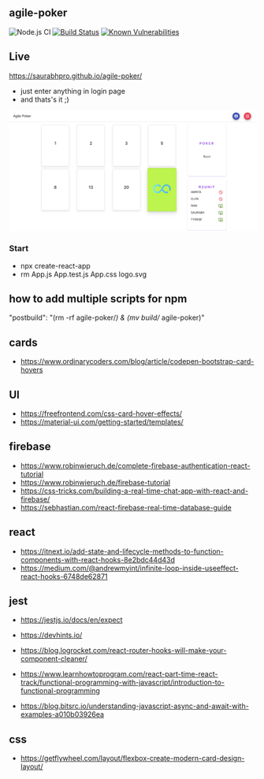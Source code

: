 ## agile-poker

![Node.js CI](https://github.com/saurabhpro/agile-poker/workflows/Node.js%20CI/badge.svg?branch=master)
[![Build Status](https://travis-ci.com/saurabhpro/agile-poker.svg?branch=master)](https://travis-ci.com/saurabhpro/agile-poker)
[![Known Vulnerabilities](https://support.snyk.io/hc/article_attachments/360007063717/uuid-cb438aa4-226e-2109-f901-c59ca233732e-en.png)](https://app.snyk.io/org/saurabhpro/project/28b5af13-51c7-4df7-bf20-f6d12359fabe)<!--
[![Known Vulnerabilities](https://snyk.io/test/github/saurabhpro/agile-poker/badge.svg)](https://snyk.io/test/github/saurabhpro/agile-poker)
-->


## Live
https://saurabhpro.github.io/agile-poker/
- just enter anything in login page
- and thats's it ;)

![app](demo/app-demo.png)

### Start

- npx create-react-app <app-name>
- rm App.js App.test.js App.css logo.svg

## how to add multiple scripts for npm

"postbuild": "(rm -rf agile-poker/_) & (mv build/_ agile-poker)"

## cards
- https://www.ordinarycoders.com/blog/article/codepen-bootstrap-card-hovers

## UI
- https://freefrontend.com/css-card-hover-effects/
- https://material-ui.com/getting-started/templates/

## firebase
- https://www.robinwieruch.de/complete-firebase-authentication-react-tutorial
- https://www.robinwieruch.de/firebase-tutorial
- https://css-tricks.com/building-a-real-time-chat-app-with-react-and-firebase/
- https://sebhastian.com/react-firebase-real-time-database-guide

## react
- https://itnext.io/add-state-and-lifecycle-methods-to-function-components-with-react-hooks-8e2bdc44d43d
- https://medium.com/@andrewmyint/infinite-loop-inside-useeffect-react-hooks-6748de62871

## jest
- https://jestjs.io/docs/en/expect

- https://devhints.io/
- https://blog.logrocket.com/react-router-hooks-will-make-your-component-cleaner/
- https://www.learnhowtoprogram.com/react-part-time-react-track/functional-programming-with-javascript/introduction-to-functional-programming
- https://blog.bitsrc.io/understanding-javascript-async-and-await-with-examples-a010b03926ea

## css 
- https://getflywheel.com/layout/flexbox-create-modern-card-design-layout/